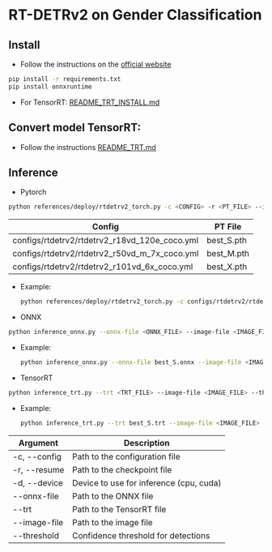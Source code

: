 # RT-DETRv2 on Gender Classification

## Install

- Follow the instructions on the [official website](https://pytorch.org/get-started/locally/)
```bash
pip install -r requirements.txt
pip install onnxruntime
```

- For TensorRT: [README_TRT_INSTALL.md](README_TRT_INSTALL.md)

## Convert model TensorRT: 
- Follow the instructions [README_TRT.md](README_TRT.md)

## Inference
- Pytorch
```bash
python references/deploy/rtdetrv2_torch.py -c <CONFIG> -r <PT_FILE> --image-file <IMAGE_FILE> --threshold <THRESHOLD> --d <DEVICE>
```

| Config | PT File |
| --- | --- |
| configs/rtdetrv2/rtdetrv2_r18vd_120e_coco.yml | best_S.pth |
| configs/rtdetrv2/rtdetrv2_r50vd_m_7x_coco.yml | best_M.pth |
| configs/rtdetrv2/rtdetrv2_r101vd_6x_coco.yml | best_X.pth |


- Example:
    ```bash
    python references/deploy/rtdetrv2_torch.py -c configs/rtdetrv2/rtdetrv2_r18vd_120e_coco.yml -r best_S.pth --image-file <IMAGE_FILE> --device cuda
    ```

- ONNX
```bash
python inference_onnx.py --onnx-file <ONNX_FILE> --image-file <IMAGE_FILE> -d <DEVICE> --threshold <THRESHOLD>
```

- Example:
    ```bash
    python inference_onnx.py --onnx-file best_S.onnx --image-file <IMAGE_FILE> -d cuda
    ```

- TensorRT
```bash
python inference_trt.py --trt <TRT_FILE> --image-file <IMAGE_FILE> --threshold <THRESHOLD>
```

- Example:
    ```bash
    python inference_trt.py --trt best_S.trt --image-file <IMAGE_FILE>
    ```

| Argument | Description |
| --- | --- |
| -c, --config | Path to the configuration file |
| -r, --resume | Path to the checkpoint file |
| -d, --device | Device to use for inference (cpu, cuda) |
| --onnx-file | Path to the ONNX file |
| --trt | Path to the TensorRT file |
| --image-file | Path to the image file |
| --threshold | Confidence threshold for detections |
